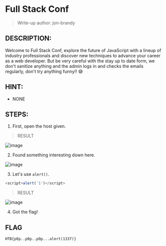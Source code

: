 # Full Stack Conf
> Write-up author: jon-brandy
## DESCRIPTION:
Welcome to Full Stack Conf, explore the future of JavaScript with a lineup of industry professionals and discover new techniques to advance your career as a web developer. 
But be very careful with the stay up to date form, we don't sanitize anything and the admin logs in and checks the emails regularly, don't try anything funny!! 😅
## HINT:
- NONE
## STEPS:
1. First, open the host given.

> RESULT

![image](https://user-images.githubusercontent.com/70703371/209569734-e99f47e1-17ac-45cb-803d-51af3c13fe12.png)


2. Found something interesting down here.

![image](https://user-images.githubusercontent.com/70703371/209569761-073accc1-1dd8-4009-9274-c099ef2af89a.png)


3. Let's use `alert()`.

```js
<script>alert('1')</script>
```

> RESULT

![image](https://user-images.githubusercontent.com/70703371/209569824-e2ce998c-4053-4453-8f9d-9b9668631c0a.png)


4. Got the flag!

## FLAG

```
HTB{p0p..p0p..p0p...alert(1337)}
```
